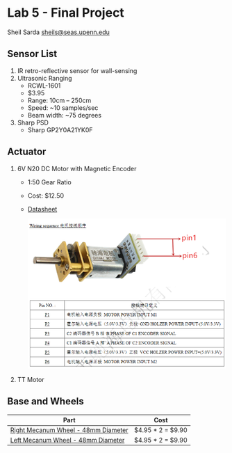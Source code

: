 # Lab 5 - Final Project

Sheil Sarda <sheils@seas.upenn.edu>

## Sensor List

1. IR retro-reflective sensor for wall-sensing
1. Ultrasonic Ranging
    - RCWL-1601
    - $3.95
    - Range: 10cm – 250cm
    - Speed: ~10 samples/sec
    - Beam width: ~75 degrees
1. Sharp PSD
    - Sharp GP2Y0A21YK0F

## Actuator

1. 6V N20 DC Motor with Magnetic Encoder  
    - 1:50 Gear Ratio
    - Cost: $12.50
    - [Datasheet](https://www.adafruit.com/product/4638#technical-details)

        ![Motor Pinout](imgs/motor_pinout.png)
1. TT Motor

## Base and Wheels

| Part | Cost |
|--|--|
| [Right Mecanum Wheel - 48mm Diameter](https://www.adafruit.com/product/4678)  | $4.95 * 2 = $9.90 |
| [Left Mecanum Wheel - 48mm Diameter](https://www.adafruit.com/product/4679)   | $4.95 * 2 = $9.90 |
